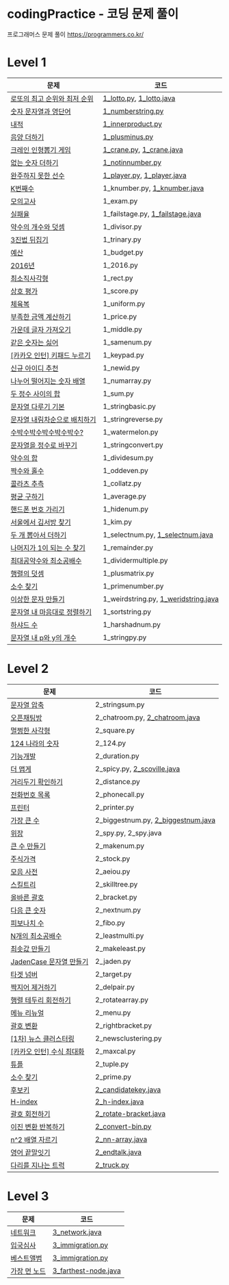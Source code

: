 # codingPractice - 코딩 문제 풀이
프로그래머스 문제 풀이
https://programmers.co.kr/

# Level 1 

|문제|코드|
|------|-----|
|[로또의 최고 순위와 최저 순위](https://programmers.co.kr/learn/courses/30/lessons/77484)|[1_lotto.py](https://github.com/Kyuyoung11/codingPractice/blob/master/python/level1/1_2016.py), [1_lotto.java](https://github.com/Kyuyoung11/codingPractice/blob/master/java/level1/1_lotto.java)|
|[숫자 문자열과 영단어](https://programmers.co.kr/learn/courses/30/lessons/81301)|[1_numberstring.py](https://github.com/Kyuyoung11/codingPractice/blob/master/python/level1/1_numberstring.py)|
|[내적](https://programmers.co.kr/learn/courses/30/lessons/70128)|[1_innerproduct.py](https://github.com/Kyuyoung11/codingPractice/blob/master/python/level1/1_innerproduct.py)|
|[음양 더하기](https://programmers.co.kr/learn/courses/30/lessons/76501)|[1_plusminus.py](https://github.com/Kyuyoung11/codingPractice/blob/master/python/level1/1_plusminus.py)|
|[크레인 인형뽑기 게임](https://programmers.co.kr/learn/courses/30/lessons/64061)|[1_crane.py](https://github.com/Kyuyoung11/codingPractice/blob/master/python/level1/1_crane.py), [1_crane.java](https://github.com/Kyuyoung11/codingPractice/blob/master/java/level1/1_crane.java)|
|[없는 숫자 더하기](https://programmers.co.kr/learn/courses/30/lessons/86051)|[1_notinnumber.py](https://github.com/Kyuyoung11/codingPractice/blob/master/python/level1/1_notinnumber.py)|
|[완주하지 못한 선수](https://programmers.co.kr/learn/courses/30/lessons/42576)|[1_player.py](https://github.com/Kyuyoung11/codingPractice/blob/master/python/level1/1_player.py), [1_player.java](https://github.com/Kyuyoung11/codingPractice/blob/master/java/level1/1_player.java)|
|[K번째수](https://programmers.co.kr/learn/courses/30/lessons/42748)|1_knumber.py, [1_knumber.java](https://github.com/Kyuyoung11/codingPractice/blob/master/java/level1/1_knumber.java)|
|[모의고사](https://programmers.co.kr/learn/courses/30/lessons/42840)|1_exam.py|
|[실패율](https://programmers.co.kr/learn/courses/30/lessons/42889)|1_failstage.py, [1_failstage.java](https://github.com/Kyuyoung11/codingPractice/blob/master/java/level1/1_failstage.java)|
|[약수의 개수와 덧셈](https://programmers.co.kr/learn/courses/30/lessons/77884)|1_divisor.py|
|[3진법 뒤집기](https://programmers.co.kr/learn/courses/30/lessons/68935)|1_trinary.py|
|[예산](https://programmers.co.kr/learn/courses/30/lessons/12982)|1_budget.py|
|[2016년](https://programmers.co.kr/learn/courses/30/lessons/12901)|1_2016.py|
|[최소직사각형](https://programmers.co.kr/learn/courses/30/lessons/86491)|1_rect.py|
|[상호 평가](https://programmers.co.kr/learn/courses/30/lessons/83201)|1_score.py|
|[체육복](https://programmers.co.kr/learn/courses/30/lessons/42862)|1_uniform.py|
|[부족한 금액 계산하기](https://programmers.co.kr/learn/courses/30/lessons/82612)|1_price.py|
|[가운데 글자 가져오기](https://programmers.co.kr/learn/courses/30/lessons/12903?language=python3)|1_middle.py|
|[같은 숫자는 싫어](https://programmers.co.kr/learn/courses/30/lessons/12906)|1_samenum.py|
|[[카카오 인턴] 키패드 누르기](https://programmers.co.kr/learn/courses/30/lessons/67256)|1_keypad.py|
|[신규 아이디 추천](https://programmers.co.kr/learn/courses/30/lessons/72410)|1_newid.py|
|[나누어 떨어지는 숫자 배열](https://programmers.co.kr/learn/courses/30/lessons/12910)|1_numarray.py|
|[두 정수 사이의 합](https://programmers.co.kr/learn/courses/30/lessons/12912)|1_sum.py|
|[문자열 다루기 기본](https://programmers.co.kr/learn/courses/30/lessons/12918)|1_stringbasic.py|
|[문자열 내림차순으로 배치하기](https://programmers.co.kr/learn/courses/30/lessons/12917)|1_stringreverse.py|
|[수박수박수박수박수박수?](https://programmers.co.kr/learn/courses/30/lessons/12922)|1_watermelon.py|
|[문자열을 정수로 바꾸기](https://programmers.co.kr/learn/courses/30/lessons/12925)|1_stringconvert.py|
|[약수의 합](https://programmers.co.kr/learn/courses/30/lessons/12928)|1_dividesum.py|
|[짝수와 홀수](https://programmers.co.kr/learn/courses/30/lessons/12937)|1_oddeven.py|
|[콜라츠 추측](https://programmers.co.kr/learn/courses/30/lessons/12943)|1_collatz.py|
|[평균 구하기](https://programmers.co.kr/learn/courses/30/lessons/12944)|1_average.py|
|[핸드폰 번호 가리기](https://programmers.co.kr/learn/courses/30/lessons/12948)|1_hidenum.py|
|[서울에서 김서방 찾기](https://programmers.co.kr/learn/courses/30/lessons/12919)|1_kim.py|
|[두 개 뽑아서 더하기](https://programmers.co.kr/learn/courses/30/lessons/68644)|1_selectnum.py, [1_selectnum.java](https://github.com/Kyuyoung11/codingPractice/blob/master/java/level1/1_selectnum.java)|
|[나머지가 1이 되는 수 찾기](https://programmers.co.kr/learn/courses/30/lessons/87389)|1_remainder.py|
|[최대공약수와 최소공배수](https://programmers.co.kr/learn/courses/30/lessons/12940)|1_dividermultiple.py|
|[행렬의 덧셈](https://programmers.co.kr/learn/courses/30/lessons/12950)|1_plusmatrix.py|
|[소수 찾기](https://programmers.co.kr/learn/courses/30/lessons/12921)|1_primenumber.py|
|[이상한 문자 만들기](https://programmers.co.kr/learn/courses/30/lessons/12930)|1_weirdstring.py, [1_weridstring.java](https://github.com/Kyuyoung11/codingPractice/blob/master/java/level1/1_weirdstring.java)|
|[문자열 내 마음대로 정렬하기](https://programmers.co.kr/learn/courses/30/lessons/12915)|1_sortstring.py|
|[하샤드 수](https://programmers.co.kr/learn/courses/30/lessons/12947)|1_harshadnum.py|
|[문자열 내 p와 y의 개수](https://programmers.co.kr/learn/courses/30/lessons/12916)|1_stringpy.py|




# Level 2

|문제|코드|
|------|---|
|[문자열 압축](https://programmers.co.kr/learn/courses/30/lessons/60057)|2_stringsum.py|
|[오픈채팅방](https://programmers.co.kr/learn/courses/30/lessons/42888)|2_chatroom.py, [2_chatroom.java](https://github.com/Kyuyoung11/codingPractice/blob/master/java/level2/2_chatroom.java)|
|[멀쩡한 사각형](https://programmers.co.kr/learn/courses/30/lessons/62048)|2_square.py|
|[124 나라의 숫자](https://programmers.co.kr/learn/courses/30/lessons/12899)|2_124.py|
|[기능개발](https://programmers.co.kr/learn/courses/30/lessons/42586)|2_duration.py|
|[더 맵게](https://programmers.co.kr/learn/courses/30/lessons/42626)|2_spicy.py, [2_scoville.java](https://github.com/Kyuyoung11/codingPractice/blob/master/java/level2/2_scoville.java)|
|[거리두기 확인하기](https://programmers.co.kr/learn/courses/30/lessons/81302)|2_distance.py|
|[전화번호 목록](https://programmers.co.kr/learn/courses/30/lessons/42577)|2_phonecall.py|
|[프린터](https://programmers.co.kr/learn/courses/30/lessons/42587)|2_printer.py|
|[가장 큰 수](https://programmers.co.kr/learn/courses/30/lessons/42746)|2_biggestnum.py, [2_biggestnum.java](https://github.com/Kyuyoung11/codingPractice/blob/master/java/level2/2_biggestnum.java)|
|[위장](https://programmers.co.kr/learn/courses/30/lessons/42578)|2_spy.py, 2_spy.java|
|[큰 수 만들기](https://programmers.co.kr/learn/courses/30/lessons/42883)|2_makenum.py|
|[주식가격](https://programmers.co.kr/learn/courses/30/lessons/42584)|2_stock.py|
|[모음 사전](https://programmers.co.kr/learn/courses/30/lessons/84512)|2_aeiou.py|
|[스킬트리](https://programmers.co.kr/learn/courses/30/lessons/49993)|2_skilltree.py|
|[올바른 괄호](https://programmers.co.kr/learn/courses/30/lessons/12909)|2_bracket.py|
|[다음 큰 숫자](https://programmers.co.kr/learn/courses/30/lessons/12911)|2_nextnum.py|
|[피보나치 수](https://programmers.co.kr/learn/courses/30/lessons/12945)|2_fibo.py|
|[N개의 최소공배수](https://programmers.co.kr/learn/courses/30/lessons/12953)|2_leastmulti.py|
|[최솟값 만들기](https://programmers.co.kr/learn/courses/30/lessons/12941)|2_makeleast.py|
|[JadenCase 문자열 만들기](https://programmers.co.kr/learn/courses/30/lessons/12951)|2_jaden.py|
|[타겟 넘버](https://programmers.co.kr/learn/courses/30/lessons/43165)|2_target.py|
|[짝지어 제거하기](https://programmers.co.kr/learn/courses/30/lessons/12973)|2_delpair.py|
|[행렬 테두리 회전하기](https://programmers.co.kr/learn/courses/30/lessons/77485)|2_rotatearray.py|
|[메뉴 리뉴얼](https://programmers.co.kr/learn/courses/30/lessons/72411)|2_menu.py|
|[괄호 변환](https://programmers.co.kr/learn/courses/30/lessons/60058)|2_rightbracket.py|
|[[1차] 뉴스 클러스터링](https://programmers.co.kr/learn/courses/30/lessons/17677)|2_newsclustering.py|
|[[카카오 인턴] 수식 최대화](https://programmers.co.kr/learn/courses/30/lessons/67257)|2_maxcal.py|
|[튜플](https://programmers.co.kr/learn/courses/30/lessons/64065)|2_tuple.py|
|[소수 찾기](https://programmers.co.kr/learn/courses/30/lessons/42839)|2_prime.py|
|[후보키](https://programmers.co.kr/learn/courses/30/lessons/42890)|[2_candidatekey.java](https://github.com/Kyuyoung11/codingPractice/blob/master/java/level2/2_candidatekey.java)|
|[H-index](https://programmers.co.kr/learn/courses/30/lessons/42747)|[2_h-index.java](https://github.com/Kyuyoung11/codingPractice/blob/master/java/level2/2_h-index.java)|
|[괄호 회전하기](https://programmers.co.kr/learn/courses/30/lessons/76502)|[2_rotate-bracket.java](https://github.com/Kyuyoung11/codingPractice/blob/master/java/level2/2_rotate-bracket.java)|
|[이진 변환 반복하기](https://programmers.co.kr/learn/courses/30/lessons/70129)|[2_convert-bin.py](https://github.com/Kyuyoung11/codingPractice/blob/master/python/level2/2_convert-bin.py)|
|[n^2 배열 자르기](https://programmers.co.kr/learn/courses/30/lessons/87390)|[2_nn-array.java](https://github.com/Kyuyoung11/codingPractice/blob/master/java/level2/2_nn-array.java)|
|[영어 끝말잇기](https://programmers.co.kr/learn/courses/30/lessons/12981)|[2_endtalk.java](https://github.com/Kyuyoung11/codingPractice/blob/master/java/level2/2_endtalk.java)|
|[다리를 지나는 트럭](https://programmers.co.kr/learn/courses/30/lessons/42583)|[2_truck.py](https://github.com/Kyuyoung11/codingPractice/blob/master/python/level2/2_truck.py)|


# Level 3

|문제|코드|
|------|---|
|[네트워크](https://programmers.co.kr/learn/courses/30/lessons/43162)|[3_network.java](https://github.com/Kyuyoung11/codingPractice/blob/master/java/level3/3_network.java)|
|[입국심사](https://programmers.co.kr/learn/courses/30/lessons/43238)|[3_immigration.py](https://github.com/Kyuyoung11/codingPractice/blob/master/python/level3/3_immigration.py)|
|[베스트앨범](https://programmers.co.kr/learn/courses/30/lessons/42579)|[3_immigration.py](https://github.com/Kyuyoung11/codingPractice/blob/master/python/level3/3_bestalbum.py)|
|[가장 먼 노드](https://programmers.co.kr/learn/courses/30/lessons/49189)|[3_farthest-node.java](https://github.com/Kyuyoung11/codingPractice/blob/master/java/level3/3_farthest-node.java)|
